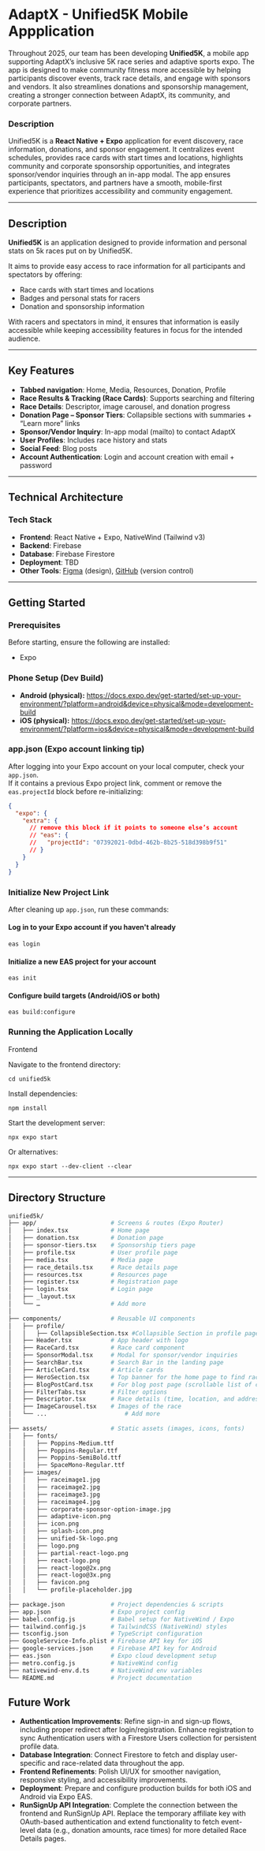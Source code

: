 # AdaptX - Unified5K Mobile Appplication

Throughout 2025, our team has been developing **Unified5K**, a mobile app supporting AdaptX’s inclusive 5K race series and adaptive sports expo. The app is designed to make community fitness more accessible by helping participants discover events, track race details, and engage with sponsors and vendors. It also streamlines donations and sponsorship management, creating a stronger connection between AdaptX, its community, and corporate partners.

### Description
Unified5K is a **React Native + Expo** application for event discovery, race information, donations, and sponsor engagement. It centralizes event schedules, provides race cards with start times and locations, highlights community and corporate sponsorship opportunities, and integrates sponsor/vendor inquiries through an in-app modal. The app ensures participants, spectators, and partners have a smooth, mobile-first experience that prioritizes accessibility and community engagement.

---

## Description

**Unified5K** is an application designed to provide information and personal stats on 5k races put on by Unified5K.  

It aims to provide easy access to race information for all participants and spectators by offering:

- Race cards with start times and locations  
- Badges and personal stats for racers  
- Donation and sponsorship information  

With racers and spectators in mind, it ensures that information is easily accessible while keeping accessibility features in focus for the intended audience.

---

## Key Features

- **Tabbed navigation**: Home, Media, Resources, Donation, Profile  
- **Race Results & Tracking (Race Cards)**: Supports searching and filtering  
- **Race Details**: Descriptor, image carousel, and donation progress  
- **Donation Page – Sponsor Tiers**: Collapsible sections with summaries + “Learn more” links  
- **Sponsor/Vendor Inquiry**: In-app modal (mailto) to contact AdaptX  
- **User Profiles**: Includes race history and stats  
- **Social Feed**: Blog posts  
- **Account Authentication**: Login and account creation with email + password  

---

## Technical Architecture

### Tech Stack
- **Frontend**: React Native + Expo, NativeWind (Tailwind v3)  
- **Backend**: Firebase  
- **Database**: Firebase Firestore  
- **Deployment**: TBD  
- **Other Tools**: [Figma](https://www.figma.com/design/sMEvDVTnccQDVJz52j8yCF/Unified5k-Wireframes?node-id=104-833&p=f&t=VqN2u39CbGvyDc3l-0) (design), [GitHub](https://github.com/alexiak0127/Unified5K) (version control)  

---

## Getting Started

### Prerequisites
Before starting, ensure the following are installed:
- Expo

### Phone Setup (Dev Build)
- **Android (physical):** https://docs.expo.dev/get-started/set-up-your-environment/?platform=android&device=physical&mode=development-build  
- **iOS (physical):** https://docs.expo.dev/get-started/set-up-your-environment/?platform=ios&device=physical&mode=development-build  

### app.json (Expo account linking tip)
After logging into your Expo account on your local computer, check your `app.json`.  
If it contains a previous Expo project link, comment or remove the `eas.projectId` block before re-initializing:

```json
{
  "expo": {
    "extra": {
      // remove this block if it points to someone else’s account
      // "eas": {
      //   "projectId": "07392021-0dbd-462b-8b25-518d398b9f51"
      // }
    }
  }
}
```

### Initialize New Project Link
After cleaning up `app.json`, run these commands:

#### Log in to your Expo account if you haven't already
```
eas login
```

#### Initialize a new EAS project for your account
```
eas init
```

#### Configure build targets (Android/iOS or both)
```
eas build:configure
```

### Running the Application Locally

Frontend

Navigate to the frontend directory:
```
cd unified5k
```

Install dependencies:
```
npm install
```

Start the development server:
```
npx expo start
```

Or alternatives:
```
npx expo start --dev-client --clear
```

---

## Directory Structure

```bash
unified5k/
├── app/                     # Screens & routes (Expo Router)
│   ├── index.tsx            # Home page
│   ├── donation.tsx         # Donation page
│   ├── sponsor-tiers.tsx    # Sponsorship tiers page
│   ├── profile.tsx          # User profile page
│   ├── media.tsx            # Media page
│   ├── race_details.tsx     # Race details page
│   ├── resources.tsx        # Resources page
│   ├── register.tsx         # Registration page
│   ├── login.tsx            # Login page
│   ├── _layout.tsx
│   └── …                    # Add more
│
├── components/              # Reusable UI components
│   ├── profile/ 
│   │   ├── CollapsibleSection.tsx #Collapsible Section in profile page 
│   ├── Header.tsx           # App header with logo
│   ├── RaceCard.tsx         # Race card component
│   ├── SponsorModal.tsx     # Modal for sponsor/vendor inquiries
│   ├── SearchBar.tsx        # Search Bar in the landing page
│   ├── ArticleCard.tsx      # Article cards
│   ├── HeroSection.tsx      # Top banner for the home page to find races
│   ├── BlogPostCard.tsx     # For blog post page (scrollable list of cards)
│   ├── FilterTabs.tsx       # Filter options
│   ├── Descriptor.tsx       # Race details (time, location, and address)
│   ├── ImageCarousel.tsx    # Images of the race
│   └── ...                      # Add more
│
├── assets/                  # Static assets (images, icons, fonts)
│   ├── fonts/
│   │   ├── Poppins-Medium.ttf
│   │   ├── Poppins-Regular.ttf
│   │   ├── Poppins-SemiBold.ttf
│   │   ├── SpaceMono-Regular.ttf
│   ├── images/
│   │   ├── raceimage1.jpg
│   │   ├── raceimage2.jpg
│   │   ├── raceimage3.jpg
│   │   ├── raceimage4.jpg
│   │   ├── corporate-sponsor-option-image.jpg
│   │   ├── adaptive-icon.png
│   │   ├── icon.png
│   │   ├── splash-icon.png
│   │   ├── unified-5k-logo.png
│   │   ├── logo.png
│   │   ├── partial-react-logo.png
│   │   ├── react-logo.png
│   │   ├── react-logo@2x.png
│   │   ├── react-logo@3x.png
│   │   ├── favicon.png
│   │   └── profile-placeholder.jpg
│
├── package.json             # Project dependencies & scripts
├── app.json                 # Expo project config
├── babel.config.js          # Babel setup for NativeWind / Expo
├── tailwind.config.js       # TailwindCSS (NativeWind) styles
├── tsconfig.json            # TypeScript configuration
├── GoogleService-Info.plist # Firebase API key for iOS
├── google-services.json     # Firebase API key for Android
├── eas.json                 # Expo cloud development setup
├── metro.config.js          # NativeWind config
├── nativewind-env.d.ts      # NativeWind env variables
└── README.md                # Project documentation
```

## Future Work 
- **Authentication Improvements**: Refine sign-in and sign-up flows, including proper redirect after login/registration. Enhance registration to sync Authentication users with a Firestore Users collection for persistent profile data. 
- **Database Integration**: Connect Firestore to fetch and display user-specific and race-related data throughout the app.  
- **Frontend Refinements**: Polish UI/UX for smoother navigation, responsive styling, and accessibility improvements.  
- **Deployment**: Prepare and configure production builds for both iOS and Android via Expo EAS.
- **RunSignUp API Integration**: Complete the connection between the frontend and RunSignUp API. Replace the temporary affiliate key with OAuth-based authentication and extend functionality to fetch event-level data (e.g., donation amounts, race times) for more detailed Race Details pages. 

